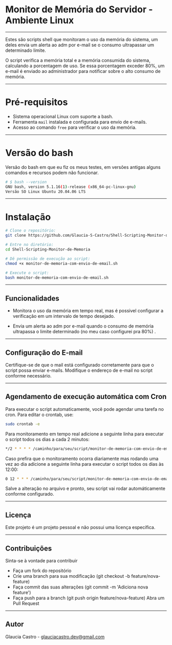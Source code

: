 # Monitor de Memória do Servidor - Ambiente Linux
------

Estes são scripts shell que monitoram o uso da memória do sistema, um deles envia um alerta ao adm por e-mail se o consumo ultrapassar um determinado limite.


O script verifica a memória total e a memória consumida do sistema, calculando a porcentagem de uso. Se essa porcentagem exceder 80%, um e-mail é enviado ao administrador para notificar sobre o alto consumo de memória.

------
# Pré-requisitos

- Sistema operacional Linux com suporte a bash.
- Ferramenta `mail` instalada e configurada para envio de e-mails.
- Acesso ao comando `free` para verificar o uso da memória.

------
# Versão do bash

Versão do bash em que eu fiz os meus testes, em versões antigas alguns comandos e recursos podem não funcionar.

```bash
# $ bash --version
GNU bash, version 5.1.16(1)-release (x86_64-pc-linux-gnu)
Versão SO Linux Ubuntu 20.04.06 LTS
```
-----

# Instalação

```bash
# Clone o repositório:
git clone https://github.com/Glaucia-S-Castro/Shell-Scripting-Monitor-de-Memoria.git

# Entre no diretório:  
cd Shell-Scripting-Monitor-de-Memoria

# Dê permissão de execução ao script:
chmod +x monitor-de-memoria-com-envio-de-email.sh

# Execute o script:
bash monitor-de-memoria-com-envio-de-email.sh
```
-------

## Funcionalidades

- Monitora o uso da memória em tempo real, mas é possivel configurar a verificação em um intervalo de tempo desejado.

- Envia um alerta ao adm por e-mail quando o consumo de memória ultrapassa o limite determinado (no meu caso configurei pra 80%) .

------

## Configuração do E-mail

Certifique-se de que o mail está configurado corretamente para que o script possa enviar e-mails. Modifique o endereço de e-mail no script conforme necessário.

--------
## Agendamento de execução automática com Cron

Para executar o script automaticamente, você pode agendar uma tarefa no cron. Para editar o crontab, use:

```bash
sudo crontab -e
```
Para monitoramento em tempo real adicione a seguinte linha para executar o script todos os dias a cada 2 minutos:

```bash
*/2 * * * * /caminho/para/seu/script/monitor-de-memoria-com-envio-de-email.sh
```
Caso prefira que o monitoramento ocorra diariamente mas rodando uma vez ao dia adicione a seguinte linha para executar o script todos os dias às 12:00:

```bash
0 12 * * * /caminho/para/seu/script/monitor-de-memoria-com-envio-de-email.sh
```
Salve a alteração no arquivo e pronto, seu script vai rodar automáticamente conforme configurado.

-------
## Licença

Este projeto é um projeto pessoal e não possui uma licença específica.

-------
## Contribuições

Sinta-se à vontade para contribuir

- Faça um fork do repositório
- Crie uma branch para sua modificação (git checkout -b feature/nova-feature)
- Faça commit das suas alterações (git commit -m 'Adiciona nova feature')
- Faça push para a branch (git push origin feature/nova-feature)
Abra um Pull Request

-------
## Autor

Glaucia Castro - glauciacastro.dev@gmail.com

